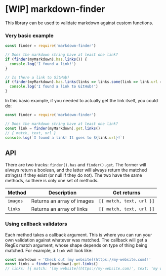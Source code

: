# [WIP] markdown-finder

This library can be used to validate markdown against custom functions.

### Very basic example

```js
const finder = require('markdown-finder')

// Does the markdown string have at least one link?
if (finder(myMarkdown).has.links()) {
  console.log('I found a link!')
}

// Is there a link to GitHub?
if (finder(myMarkdown).has.links(links => links.some(link => link.url === 'https://github.com'))) {
  console.log('I found a link to GitHub!')
}
```

In this basic example, if you needed to actually get the link itself, you could do:

```js
const finder = require('markdown-finder')

// Does the markdown string have at least one link?
const link = finder(myMarkdown).get.links()
// { match, text, url }
console.log(`I found a link! It goes to ${link.url}!`)
```

## API

There are two tracks: `finder().has` and `finder().get`. The former will always return a boolean, and the latter will always return the matched string(s) if they exist (or null if they do not). The two have the same methods, so there is only one set of methods.

| Method | Description | Get returns |
| ------ | ----------- | ------- |
| `images` | Returns an array of images | `[{ match, text, url }]` |
| `links` | Returns an array of links | `[{ match, text, url }]` |

### Using callback validators

Each method takes a callback argument. This is where you can run your own validation against whatever was matched. The callback will get a RegEx match argument, whose shape depends on type of thing being matched. For example, a `link` will look like:

```js
const markdown = 'Check out [my website](https://my-website.com)!'
const links = finder(markdown).get.links()
// links: [{ match: '[my website](https://my-website.com)', text: 'my website', url: 'https://my-website.com' }]
```
